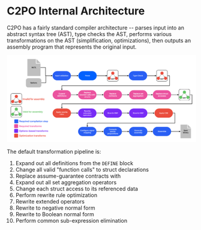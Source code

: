 # C2PO Internal Architecture
C2PO has a fairly standard compiler architecture -- parses input into an abstract syntax tree (AST), type checks the AST, performs various transformations on the AST (simplification, optimizations), then outputs an assembly program that represents the original input.

![](C2PO-System-Diagram.png)

The default transformation pipeline is:
1. Expand out all definitions from the `DEFINE` block
2. Change all valid "function calls" to struct declarations
3. Replace assume-guarantee contracts with 
4. Expand out all set aggregation operators
5. Change each struct access to its referenced data
6. Perform rewrite rule optimization
7. Rewrite extended operators
8. Rewrite to negative normal form
9. Rewrite to Boolean normal form
10. Perform common sub-expression elimination
